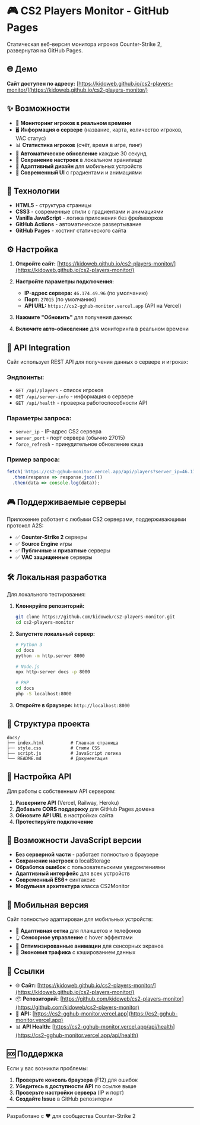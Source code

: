 # 🎮 CS2 Players Monitor - GitHub Pages

Статическая веб-версия монитора игроков Counter-Strike 2, развернутая на GitHub Pages.

## 🌐 Демо

**Сайт доступен по адресу:** [https://kidoweb.github.io/cs2-players-monitor/](https://kidoweb.github.io/cs2-players-monitor/)

## ✨ Возможности

- 👥 **Мониторинг игроков в реальном времени**
- 🖥️ **Информация о сервере** (название, карта, количество игроков, VAC статус)
- 📊 **Статистика игроков** (счёт, время в игре, пинг)
- 🔄 **Автоматическое обновление** каждые 30 секунд
- 💾 **Сохранение настроек** в локальном хранилище
- 📱 **Адаптивный дизайн** для мобильных устройств
- 🎨 **Современный UI** с градиентами и анимациями

## 🚀 Технологии

- **HTML5** - структура страницы
- **CSS3** - современные стили с градиентами и анимациями
- **Vanilla JavaScript** - логика приложения без фреймворков
- **GitHub Actions** - автоматическое развертывание
- **GitHub Pages** - хостинг статического сайта

## ⚙️ Настройка

1. **Откройте сайт:** [https://kidoweb.github.io/cs2-players-monitor/](https://kidoweb.github.io/cs2-players-monitor/)

2. **Настройте параметры подключения:**
   - **IP-адрес сервера:** `46.174.49.96` (по умолчанию)
   - **Порт:** `27015` (по умолчанию)
   - **API URL:** `https://cs2-gghub-monitor.vercel.app` (API на Vercel)

3. **Нажмите "Обновить"** для получения данных

4. **Включите авто-обновление** для мониторинга в реальном времени

## 🔌 API Integration

Сайт использует REST API для получения данных о сервере и игроках:

### Эндпоинты:
- `GET /api/players` - список игроков
- `GET /api/server-info` - информация о сервере  
- `GET /api/health` - проверка работоспособности API

### Параметры запроса:
- `server_ip` - IP-адрес CS2 сервера
- `server_port` - порт сервера (обычно 27015)
- `force_refresh` - принудительное обновление кэша

### Пример запроса:
```javascript
fetch('https://cs2-gghub-monitor.vercel.app/api/players?server_ip=46.174.49.96&server_port=27015')
  .then(response => response.json())
  .then(data => console.log(data));
```

## 🎮 Поддерживаемые серверы

Приложение работает с любыми CS2 серверами, поддерживающими протокол A2S:

- ✅ **Counter-Strike 2** серверы
- ✅ **Source Engine** игры
- ✅ **Публичные** и **приватные** серверы
- ✅ **VAC защищенные** серверы

## 🛠️ Локальная разработка

Для локального тестирования:

1. **Клонируйте репозиторий:**
   ```bash
   git clone https://github.com/kidoweb/cs2-players-monitor.git
   cd cs2-players-monitor
   ```

2. **Запустите локальный сервер:**
   ```bash
   # Python 3
   cd docs
   python -m http.server 8000
   
   # Node.js
   npx http-server docs -p 8000
   
   # PHP
   cd docs
   php -S localhost:8000
   ```

3. **Откройте в браузере:** `http://localhost:8000`

## 📁 Структура проекта

```
docs/
├── index.html          # Главная страница
├── style.css           # Стили CSS
├── script.js           # JavaScript логика
└── README.md           # Документация
```

## 🔧 Настройка API

Для работы с собственным API сервером:

1. **Разверните API** (Vercel, Railway, Heroku)
2. **Добавьте CORS поддержку** для GitHub Pages домена
3. **Обновите API URL** в настройках сайта
4. **Протестируйте подключение**

## 🌟 Возможности JavaScript версии

- **Без серверной части** - работает полностью в браузере
- **Сохранение настроек** в localStorage
- **Обработка ошибок** с пользовательскими уведомлениями
- **Адаптивный интерфейс** для всех устройств
- **Современный ES6+** синтаксис
- **Модульная архитектура** класса CS2Monitor

## 📱 Мобильная версия

Сайт полностью адаптирован для мобильных устройств:

- 📱 **Адаптивная сетка** для планшетов и телефонов
- 👆 **Сенсорное управление** с hover эффектами
- 🔄 **Оптимизированные анимации** для сенсорных экранов
- 💾 **Экономия трафика** с кэшированием данных

## 🔗 Ссылки

- 🌐 **Сайт:** [https://kidoweb.github.io/cs2-players-monitor/](https://kidoweb.github.io/cs2-players-monitor/)
- 📦 **Репозиторий:** [https://github.com/kidoweb/cs2-players-monitor](https://github.com/kidoweb/cs2-players-monitor)
- 🔌 **API:** [https://cs2-gghub-monitor.vercel.app](https://cs2-gghub-monitor.vercel.app)
- 📊 **API Health:** [https://cs2-gghub-monitor.vercel.app/api/health](https://cs2-gghub-monitor.vercel.app/api/health)

## 🆘 Поддержка

Если у вас возникли проблемы:

1. **Проверьте консоль браузера** (F12) для ошибок
2. **Убедитесь в доступности API** по ссылке выше
3. **Проверьте настройки сервера** (IP и порт)
4. **Создайте Issue** в GitHub репозитории

---

Разработано с ❤️ для сообщества Counter-Strike 2 